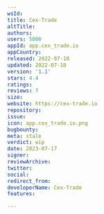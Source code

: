 ```yaml
---
wsId: 
title: Cex-Trade
altTitle: 
authors: 
users: 5000
appId: app.cex_trade.io
appCountry: 
released: 2022-07-10
updated: 2022-07-10
version: '1.1'
stars: 4.4
ratings: 
reviews: 7
size: 
website: https://cex-trade.io
repository: 
issue: 
icon: app.cex_trade.io.png
bugbounty: 
meta: stale
verdict: wip
date: 2023-07-17
signer: 
reviewArchive: 
twitter: 
social: 
redirect_from: 
developerName: Cex-Trade
features: 

---
```


